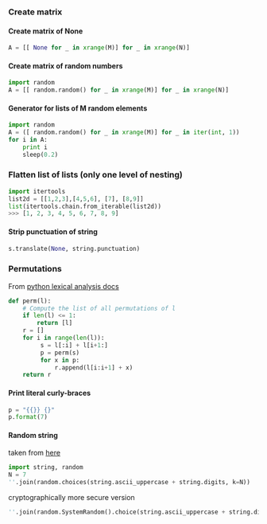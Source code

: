 ### Create matrix
#### Create matrix of None
```python
A = [[ None for _ in xrange(M)] for _ in xrange(N)]
```
#### Create matrix of random numbers
```python
import random
A = [[ random.random() for _ in xrange(M)] for _ in xrange(N)]
```

#### Generator for lists of M random elements
```python
import random
A = ([ random.random() for _ in xrange(M)] for _ in iter(int, 1))
for i in A:
    print i
    sleep(0.2)
```

### Flatten list of lists (only one level of nesting)
```python
import itertools
list2d = [[1,2,3],[4,5,6], [7], [8,9]]
list(itertools.chain.from_iterable(list2d))
>>> [1, 2, 3, 4, 5, 6, 7, 8, 9]
```

#### Strip punctuation of string
```python
s.translate(None, string.punctuation)
```

### Permutations
From [python lexical analysis docs](https://docs.python.org/3/reference/lexical_analysis.html)

```python
def perm(l):
    # Compute the list of all permutations of l
    if len(l) <= 1:
        return [l]
    r = []
    for i in range(len(l)):
         s = l[:i] + l[i+1:]
         p = perm(s)
         for x in p:
             r.append(l[i:i+1] + x)
    return r
```

#### Print literal curly-braces
```python
p = "{{}} {}"
p.format(7)
```

#### Random string
taken from [here](https://stackoverflow.com/a/2257449)
```python
import string, random
N = 7
''.join(random.choices(string.ascii_uppercase + string.digits, k=N))
```
cryptographically more secure version
```python
''.join(random.SystemRandom().choice(string.ascii_uppercase + string.digits) for _ in range(N))
```
